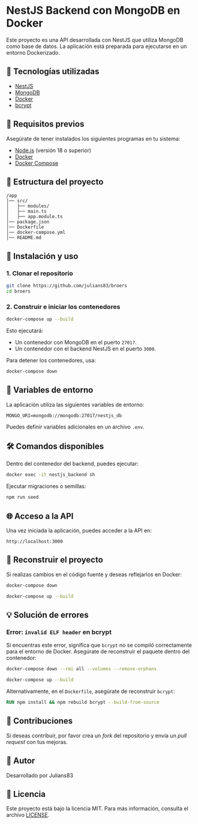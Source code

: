 # NestJS Backend con MongoDB en Docker

Este proyecto es una API desarrollada con NestJS que utiliza MongoDB como base de datos. La aplicación está preparada para ejecutarse en un entorno Dockerizado.

## 🚀 Tecnologías utilizadas

- [NestJS](https://nestjs.com/)
- [MongoDB](https://www.mongodb.com/)
- [Docker](https://www.docker.com/)
- [bcrypt](https://www.npmjs.com/package/bcrypt)

## 💂️ Requisitos previos

Asegúrate de tener instalados los siguientes programas en tu sistema:

- [Node.js](https://nodejs.org/) (versión 18 o superior)
- [Docker](https://www.docker.com/)
- [Docker Compose](https://docs.docker.com/compose/)

## 📂 Estructura del proyecto

```
/app
│── src/
│   ├── modules/
│   ├── main.ts
│   ├── app.module.ts
│── package.json
│── Dockerfile
│── docker-compose.yml
│── README.md
```

## 🔧 Instalación y uso

### 1. Clonar el repositorio

```sh
git clone https://github.com/julians83/broers
cd broers
```

### 2. Construir e iniciar los contenedores

```sh
docker-compose up --build
```

Esto ejecutará:

- Un contenedor con MongoDB en el puerto `27017`.
- Un contenedor con el backend NestJS en el puerto `3000`.

Para detener los contenedores, usa:

```sh
docker-compose down
```

## 🔢 Variables de entorno

La aplicación utiliza las siguientes variables de entorno:

```
MONGO_URI=mongodb://mongodb:27017/nestjs_db
```

Puedes definir variables adicionales en un archivo `.env`.

## 🛠️ Comandos disponibles

Dentro del contenedor del backend, puedes ejecutar:

```sh
docker exec -it nestjs_backend sh
```

Ejecutar migraciones o semillas:

```sh
npm run seed
```

## 🌐 Acceso a la API

Una vez iniciada la aplicación, puedes acceder a la API en:

```
http://localhost:3000
```


## 🔄 Reconstruir el proyecto

Si realizas cambios en el código fuente y deseas reflejarlos en Docker:

```sh
docker-compose down
```

```sh
docker-compose up --build
```

## 💡 Solución de errores

### Error: `invalid ELF header` en bcrypt

Si encuentras este error, significa que `bcrypt` no se compiló correctamente para el entorno de Docker. Asegúrate de reconstruir el paquete dentro del contenedor:

```sh
docker-compose down --rmi all --volumes --remove-orphans
```

```sh
docker-compose up --build
```

Alternativamente, en el `Dockerfile`, asegúrate de reconstruir `bcrypt`:

```dockerfile
RUN npm install && npm rebuild bcrypt --build-from-source
```

## 💎 Contribuciones

Si deseas contribuir, por favor crea un *fork* del repositorio y envía un *pull request* con tus mejoras.

## 👥 Autor

Desarrollado por Julians83

## 🏢 Licencia

Este proyecto está bajo la licencia MIT. Para más información, consulta el archivo [LICENSE](LICENSE).

